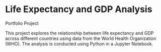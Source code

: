 # Life Expectancy and GDP Analysis

Portfolio Project

This project explores the relationship between life expectancy and GDP across different countries using data from the World Health Organization (WHO). The analysis is conducted using Python in a Jupyter Notebook.

